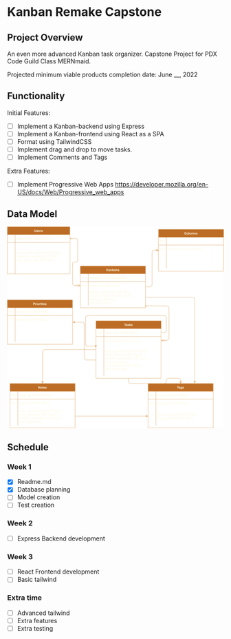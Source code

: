 # Kanban Remake Capstone

## Project Overview

An even more advanced Kanban task organizer. Capstone Project for PDX Code Guild Class MERNmaid.

Projected minimum viable products completion date: June \_\_, 2022

## Functionality

Initial Features:

- [ ] Implement a Kanban-backend using Express
- [ ] Implement a Kanban-frontend using React as a SPA
- [ ] Format using TailwindCSS
- [ ] Implement drag and drop to move tasks.
- [ ] Implement Comments and Tags

Extra Features:

- [ ] Implement Progressive Web Apps <https://developer.mozilla.org/en-US/docs/Web/Progressive_web_apps>

## Data Model

![Data Model](./Kanban%20Capstone%20Diagram.drawio.svg)

## Schedule

### Week 1

- [x] Readme.md
- [x] Database planning
- [ ] Model creation
- [ ] Test creation

### Week 2

- [ ] Express Backend development

### Week 3

- [ ] React Frontend development
- [ ] Basic tailwind

### Extra time

- [ ] Advanced tailwind
- [ ] Extra features
- [ ] Extra testing
